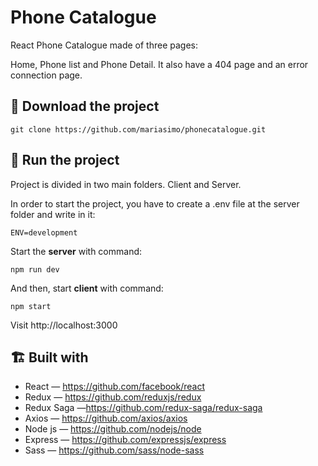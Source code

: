 # Phone Catalogue

React Phone Catalogue made of three pages: 

Home, Phone list and Phone Detail. It also have a 404 page and an error connection page.



## 📁 Download the project 

```
git clone https://github.com/mariasimo/phonecatalogue.git
```


## 🚀 Run the project

Project is divided in two main folders. Client and Server.

In order to start the project, you have to create a .env file at the server folder and write in it:

```
ENV=development
```


Start the **server** with command:

```
npm run dev
```

And then, start **client** with command:

```
npm start
```

Visit http://localhost:3000


## 🏗 Built with

- React — https://github.com/facebook/react
- Redux — https://github.com/reduxjs/redux
- Redux Saga —https://github.com/redux-saga/redux-saga
- Axios — https://github.com/axios/axios
- Node js — https://github.com/nodejs/node
- Express — https://github.com/expressjs/express
- Sass — https://github.com/sass/node-sass
